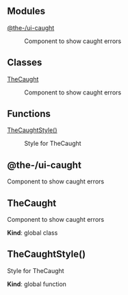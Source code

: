 <!--- Code generated by @the-/script-doc. DO NOT EDIT. -->

## Modules

<dl>
<dt><a href="#module_@the-/ui-caught">@the-/ui-caught</a></dt>
<dd><p>Component to show caught errors</p>
</dd>
</dl>

## Classes

<dl>
<dt><a href="#TheCaught">TheCaught</a></dt>
<dd><p>Component to show caught errors</p>
</dd>
</dl>

## Functions

<dl>
<dt><a href="#TheCaughtStyle">TheCaughtStyle()</a></dt>
<dd><p>Style for TheCaught</p>
</dd>
</dl>

<a name="module_@the-/ui-caught"></a>

## @the-/ui-caught
Component to show caught errors

<a name="TheCaught"></a>

## TheCaught
Component to show caught errors

**Kind**: global class  
<a name="TheCaughtStyle"></a>

## TheCaughtStyle()
Style for TheCaught

**Kind**: global function  
